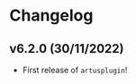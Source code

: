 # Changelog

<!--next-version-placeholder-->

## v6.2.0 (30/11/2022)

- First release of `artusplugin`!